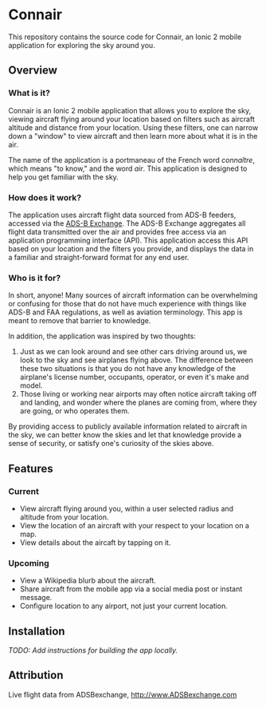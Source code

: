# Connair
This repository contains the source code for Connair, an Ionic 2 mobile application for exploring the sky around you.

## Overview
### What is it?
Connair is an Ionic 2 mobile application that allows you to explore the sky, viewing aircraft flying around your location based on filters such as aircraft altitude and distance from your location. Using these filters, one can narrow down a "window" to view aircraft and then learn more about what it is in the air.

The name of the application is a portmaneau of the French word _connaître_, which means "to know," and the word _air_. This application is designed to help you get familiar with the sky.  

### How does it work?
The application uses aircraft flight data sourced from ADS-B feeders, accessed via the [ADS-B Exchange](https://www.adsbexchange.com/). The ADS-B Exchange aggregates all flight data transmitted over the air and provides free access via an application programming interface (API). This application access this API based on your location and the filters you provide, and displays the data in a familiar and straight-forward format for any end user.

### Who is it for?
In short, anyone! Many sources of aircraft information can be overwhelming or confusing for those that do not have much experience with things like ADS-B and FAA regulations, as well as aviation terminology. This app is meant to remove that barrier to knowledge.

In addition, the application was inspired by two thoughts:
1. Just as we can look around and see other cars driving around us, we look to the sky and see airplanes flying above. The difference between these two situations is that you do not have any knowledge of the airplane's license number, occupants, operator, or even it's make and model. 
2. Those living or working near airports may often notice aircraft taking off and landing, and wonder where the planes are coming from, where they are going, or who operates them.

By providing access to publicly available information related to aircraft in the sky, we can better know the skies and let that knowledge provide a sense of security, or satisfy one's curiosity of the skies above.

## Features
### Current
* View aircraft flying around you, within a user selected radius and altitude from your location.
* View the location of an aircraft with your respect to your location on a map.
* View details about the aircaft by tapping on it.

### Upcoming
* View a Wikipedia blurb about the aircraft.
* Share aircraft from the mobile app via a social media post or instant message.
* Configure location to any airport, not just your current location.

## Installation
_TODO: Add instructions for building the app locally._

## Attribution
Live flight data from ADSBexchange, http://www.ADSBexchange.com
